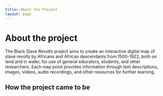```yaml
---
title: About the Project
layout: page
---
```


# About the project

The Black Slave Revolts project aims to create an interactive digital map of slave revolts by Africans and African descendants from 1500–1922, both on land and in water, for use of general educators, students, and other researchers. Each map point provides information through text descriptions, images, videos, audio recordings, and other resources for further learning.


## How the project came to be